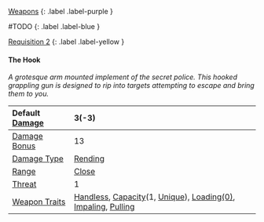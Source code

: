 
[Weapons](Game/Core/Weapons)
{: .label .label-purple }

#TODO
{: .label .label-blue }

[Requisition 2](Game/Deployment#Requisition)
{: .label .label-yellow }
#### The Hook
*A grotesque arm mounted implement of the secret police. This hooked grappling gun is designed to rip into targets attempting to escape and bring them to you.*

| Default [Damage](Core/Weapons#Calculating%20Damage) | 3(-3) |
| :--- | :--- |
| [Damage Bonus](Game/Core/Weapons#Damage%20Bonus) | 13 |
| [Damage Type](Core/Weapons#Damage%20Type) | [Rending](Game/Core/Injury#Rending) |
| [Range](Core/Weapons#Range) | [Close](Game/Core/Movement#Close) |
| [Threat](Core/Weapons#Threat) | 1 |
| [Weapon Traits](Core/Weapon-Traits) | [Handless](Game/Core/Blocks/Handless), [Capacity](Game/Core/Blocks/Capacity)(1, [Unique](Game/Munition-Details#Unique)), [Loading(0)](Game/Core/Blocks/Loading), [Impaling](Game/Core/Weapon-Traits#Impaling), [Pulling](Game/Core/Weapon-Traits#Pulling) |
